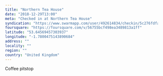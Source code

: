 ```yaml
---
title: "Northern Tea House"
date: "2018-12-29T13:00"
meta: "Checked in at Northern Tea House"
syndication: "https://www.swarmapp.com/user/492614834/checkin/5c276fdfad1789002c9f8343"
foursquare: "https://foursquare.com/v/56755bcf498ea3489813a1ff"
latitude: "53.64569457303937"
longitude: "-1.7800475143890684"
address: ""
locality: ""
region: ""
country: "United Kingdom"
---
```

Coffee pitstop
